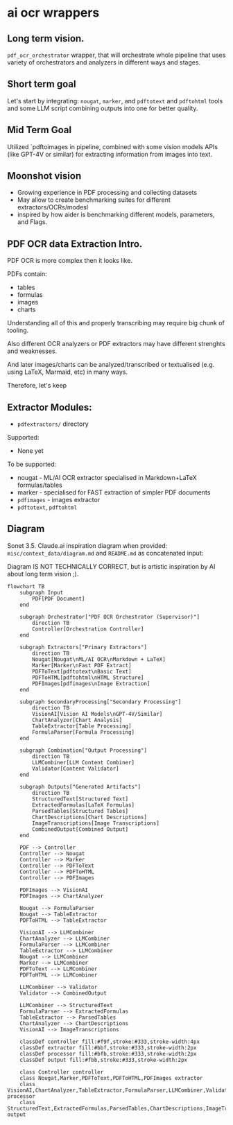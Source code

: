 # ai ocr wrappers

## Long term vision.

`pdf_ocr_orchestrator` wrapper,
that will orchestrate whole pipeline
that uses variety of orchestrators and analyzers
in different ways and stages.

## Short term goal

Let's start by integrating: `nougat`, `marker`, and `pdftotext` and `pdftohtml`
tools and some LLM script combining outputs into one for better quality.

## Mid Term Goal

Utilized `pdftoimages in pipeline, combined with some vision models APIs
(like GPT-4V or similar)
for extracting information from images into text.

## Moonshot vision

* Growing experience in PDF processing and collecting datasets
* May allow to create benchmarking suites for different extractors/OCRs/modesl
* inspired by how aider is benchmarking different models, parameters, and Flags.

## PDF OCR data Extraction Intro.

PDF OCR is more complex then it looks like.

PDFs contain:
* tables
* formulas
* images
* charts

Understanding all of this and properly transcribing may require
big chunk of tooling.

Also different OCR analyzers or PDF extractors
may have different strenghts and weaknesses.

And later images/charts can be analyzed/transcribed
or textualised (e.g. using LaTeX, Marmaid, etc)
in many ways.

Therefore, let's keep

## Extractor Modules:

* `pdfextractors/` directory

Supported:

* None yet

To be supported:

* nougat - ML/AI OCR extractor specialised in Markdown+LaTeX formulas/tables
* marker - specialised for FAST extraction of simpler PDF documents
* `pdfimages` - images extractor
* `pdftotext`, `pdftohtml`


## Diagram

Sonet 3.5. Claude.ai inspiration diagram when provided:
`misc/context_data/diagram.md` and `README.md` as concatenated input:

Diagram IS NOT TECHNICALLY CORRECT,
but is artistic inspiration by AI
about long term vision ;).


```mermaid
flowchart TB
    subgraph Input
        PDF[PDF Document]
    end

    subgraph Orchestrator["PDF OCR Orchestrator (Supervisor)"]
        direction TB
        Controller[Orchestration Controller]
    end

    subgraph Extractors["Primary Extractors"]
        direction TB
        Nougat[Nougat\nML/AI OCR\nMarkdown + LaTeX]
        Marker[Marker\nFast PDF Extract]
        PDFToText[pdftotext\nBasic Text]
        PDFToHTML[pdftohtml\nHTML Structure]
        PDFImages[pdfimages\nImage Extraction]
    end

    subgraph SecondaryProcessing["Secondary Processing"]
        direction TB
        VisionAI[Vision AI Models\nGPT-4V/Similar]
        ChartAnalyzer[Chart Analysis]
        TableExtractor[Table Processing]
        FormulaParser[Formula Processing]
    end

    subgraph Combination["Output Processing"]
        direction TB
        LLMCombiner[LLM Content Combiner]
        Validator[Content Validator]
    end

    subgraph Outputs["Generated Artifacts"]
        direction TB
        StructuredText[Structured Text]
        ExtractedFormulas[LaTeX Formulas]
        ParsedTables[Structured Tables]
        ChartDescriptions[Chart Descriptions]
        ImageTranscriptions[Image Transcriptions]
        CombinedOutput[Combined Output]
    end

    PDF --> Controller
    Controller --> Nougat
    Controller --> Marker
    Controller --> PDFToText
    Controller --> PDFToHTML
    Controller --> PDFImages

    PDFImages --> VisionAI
    PDFImages --> ChartAnalyzer
    
    Nougat --> FormulaParser
    Nougat --> TableExtractor
    PDFToHTML --> TableExtractor

    VisionAI --> LLMCombiner
    ChartAnalyzer --> LLMCombiner
    FormulaParser --> LLMCombiner
    TableExtractor --> LLMCombiner
    Nougat --> LLMCombiner
    Marker --> LLMCombiner
    PDFToText --> LLMCombiner
    PDFToHTML --> LLMCombiner

    LLMCombiner --> Validator
    Validator --> CombinedOutput
    
    LLMCombiner --> StructuredText
    FormulaParser --> ExtractedFormulas
    TableExtractor --> ParsedTables
    ChartAnalyzer --> ChartDescriptions
    VisionAI --> ImageTranscriptions

    classDef controller fill:#f9f,stroke:#333,stroke-width:4px
    classDef extractor fill:#bbf,stroke:#333,stroke-width:2px
    classDef processor fill:#bfb,stroke:#333,stroke-width:2px
    classDef output fill:#fbb,stroke:#333,stroke-width:2px
    
    class Controller controller
    class Nougat,Marker,PDFToText,PDFToHTML,PDFImages extractor
    class VisionAI,ChartAnalyzer,TableExtractor,FormulaParser,LLMCombiner,Validator processor
    class StructuredText,ExtractedFormulas,ParsedTables,ChartDescriptions,ImageTranscriptions,CombinedOutput output
```
